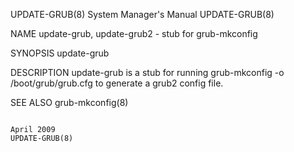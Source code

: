 UPDATE-GRUB(8)                                                                             System Manager's Manual                                                                             UPDATE-GRUB(8)

NAME
       update-grub, update-grub2 - stub for grub-mkconfig

SYNOPSIS
       update-grub

DESCRIPTION
       update-grub is a stub for running grub-mkconfig -o /boot/grub/grub.cfg to generate a grub2 config file.

SEE ALSO
       grub-mkconfig(8)

                                                                                                  April 2009                                                                                   UPDATE-GRUB(8)
